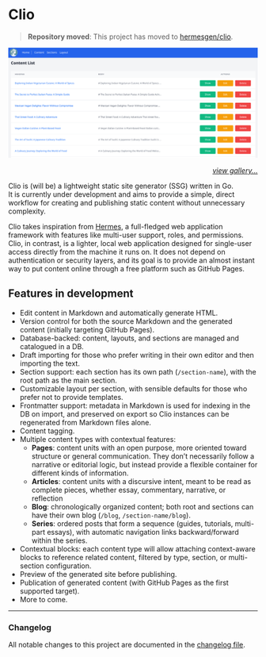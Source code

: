# Clio

> **Repository moved**: This project has moved to [hermesgen/clio](https://github.com/hermesgen/clio).

![Content List](docs/img/content.png)
<p align="right"><i><a href="docs/gallery/content.md">view gallery...</a></i></p>

Clio is (will be) a lightweight static site generator (SSG) written in Go.  
It is currently under development and aims to provide a simple, direct workflow for creating and publishing static content without unnecessary complexity.

Clio takes inspiration from [Hermes](https://github.com/adrianpk/hermes), a full-fledged web application framework with features like multi-user support, roles, and permissions. Clio, in contrast, is a lighter, local web application designed for single-user access directly from the machine it runs on. It does not depend on authentication or security layers, and its goal is to provide an almost instant way to put content online through a free platform such as GitHub Pages.

## Features in development

- Edit content in Markdown and automatically generate HTML.  
- Version control for both the source Markdown and the generated content (initially targeting GitHub Pages).  
- Database-backed: content, layouts, and sections are managed and catalogued in a DB.  
- Draft importing for those who prefer writing in their own editor and then importing the text.  
- Section support: each section has its own path (`/section-name`), with the root path as the main section.  
- Customizable layout per section, with sensible defaults for those who prefer not to provide templates.  
- Frontmatter support: metadata in Markdown is used for indexing in the DB on import, and preserved on export so Clio instances can be regenerated from Markdown files alone.  
- Content tagging. 
- Multiple content types with contextual features:  
  - **Pages**: content units with an open purpose, more oriented toward structure or general communication. They don’t necessarily follow a narrative or editorial logic, but instead provide a flexible container for different kinds of information.  
  - **Articles**: content units with a discursive intent, meant to be read as complete pieces, whether essay, commentary, narrative, or reflection  
  - **Blog**: chronologically organized content; both root and sections can have their own blog (`/blog`, `/section-name/blog`).  
  - **Series**: ordered posts that form a sequence (guides, tutorials, multi-part essays), with automatic navigation links backward/forward within the series.  
- Contextual blocks: each content type will allow attaching context-aware blocks to reference related content, filtered by type, section, or multi-section configuration.  
- Preview of the generated site before publishing.  
- Publication of generated content (with GitHub Pages as the first supported target).  
- More to come.

---

### Changelog

All notable changes to this project are documented in the [changelog file](docs/changelog.md).